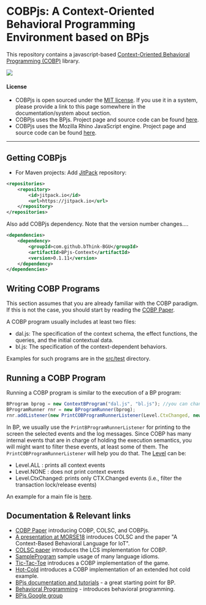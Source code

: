 # COBPjs: A Context-Oriented Behavioral Programming Environment based on BPjs

This repository contains a javascript-based [Context-Oriented Behavioral Programming (COBP)](https://www.sciencedirect.com/science/article/pii/S095058492030094X) library.

[![](https://jitpack.io/v/bThink-BGU/BPjs-Context.svg)](https://jitpack.io/#bThink-BGU/BPjs-Context)


#### License
* COBPjs is open sourced under the [MIT license](http://www.opensource.org/licenses/mit-license.php). If you use it in a system, please provide
  a link to this page somewhere in the documentation/system about section.
* COBPjs uses the BPjs. Project page and source code can be found [here](https://github.com/bThink-BGU/BPjs).
* COBPjs uses the Mozilla Rhino JavaScript engine. Project page and source code can be found [here](https://developer.mozilla.org/en-US/docs/Mozilla/Projects/Rhino).

---

## Getting COBPjs
* For Maven projects: Add [JitPack](https://jitpack.io) repository:

````xml
<repositories>
    <repository>
        <id>jitpack.io</id>
        <url>https://jitpack.io</url>
    </repository>
</repositories>
````
Also add COBPjs dependency. Note that the version number changes....
````xml
<dependencies>
    <dependency>
        <groupId>com.github.bThink-BGU</groupId>
        <artifactId>BPjs-Context</artifactId>
        <version>0.1.11</version>
    </dependency>
</dependencies>
````

## Writing COBP Programs
This section assumes that you are already familiar with the COBP paradigm. If this is not the case, you should start by reading the [COBP Paper](https://www.sciencedirect.com/science/article/pii/S095058492030094X).

A COBP program usually includes at least two files: 
* dal.js: The specification of the context schema, the effect functions, the queries, and the initial contextual data.
* bl.js: The specification of the context-dependent behaviors.

Examples for such programs are in the [src/test](src/test/resources) directory.

## Running a COBP Program
Running a COBP program is similar to the execution of a BP program:
```javascript
BProgram bprog = new ContextBProgram("dal.js", "bl.js"); //you can change the files names...
BProgramRunner rnr = new BProgramRunner(bprog);
rnr.addListener(new PrintCOBProgramRunnerListener(Level.CtxChanged, new PrintBProgramRunnerListener()));
```
In BP, we usually use the ```PrintBProgramRunnerListener``` for printing to the screen the selected events and the log messages. Since COBP has many internal events that are in charge of holding the execution semantics, you will might want to filter these events, at least some of them. The ```PrintCOBProgramRunnerListener``` will help you do that. The [Level](https://github.com/bThink-BGU/BPjs-Context/blob/6137d5d5ccbcf569921c73a283162396c1b1aeb4/src/main/java/il/ac/bgu/cs/bp/bpjs/context/PrintCOBProgramRunnerListener.java#L82) can be:
* Level.ALL : prints all context events
* Level.NONE : does not print context events
* Level.CtxChanged: prints only CTX.Changed events (i.e., filter the transaction lock/release events)

An example for a main file is [here](https://github.com/bThink-BGU/BPjs-Context/blob/master/src/test/java/il/ac/bgu/cs/bp/bpjs/context/Main.java).

## Documentation & Relevant links
* [COBP Paper](https://www.sciencedirect.com/science/article/pii/S095058492030094X) introducing COBP, COLSC, and COBPjs.
* [A presentation at MORSE18](https://youtu.be/eqwhFPQfDjk) introduces COLSC and the paper "A Context-Based Behavioral Language for IoT".
* [COLSC paper](http://ceur-ws.org/Vol-2245/morse_paper_6.pdf) introduces the LCS implementation for COBP.
* [SampleProgram](src/test/resources/SampleProgram) sample usage of many language idioms.
* [Tic-Tac-Toe](src/test/resources/TicTacToe) introduces a COBP implementation of the game.
* [Hot-Cold](src/test/resources/HotCold) introduces a COBP implementation of an extended hot cold example.
* [BPjs documentation and tutorials](http://bpjs.readthedocs.io/en/master/) - a great starting point for BP.
* [Behavioral Programming](http://www.b-prog.org/) - introduces behavioral programming.
* [BPjs Google group](https://groups.google.com/forum/#!forum/bpjs)
